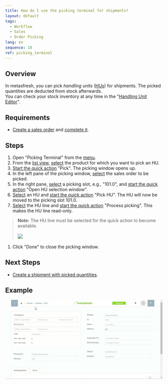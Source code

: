 ```yaml
---
title: How do I use the picking terminal for shipments?
layout: default
tags:
  - Workflow
  - Sales
  - Order Picking
lang: en
sequence: 10
ref: picking_terminal
---
```


## Overview
In metasfresh, you can pick *handling units* ([HUs](Handling_Unit_System)) for shipments. The picked quantities are deducted from stock afterwards.<br>
You can check your stock inventory at any time in the "[Handling Unit Editor](Menu)".

## Requirements
- [Create a sales order](SalesOrder_recording) and [complete it](DocumentProcessingComplete).

## Steps
1. Open "Picking Terminal" from the [menu](Menu).
1. From the [list view](ViewModes), [select](RecordSelection) the product for which you want to pick an HU.
1. [Start the quick action](StartAction) "Pick". The picking window opens up.
1. In the left pane of the picking window, [select](RecordSelection) the sales order to be picked.
1. In the right pane, [select](RecordSelection) a picking slot, e.g., "101.0", and [start the quick action](StartAction) "Open HU selection window".
1. [Select](RecordSelection) an HU and [start the quick action](StartAction) "Pick HU". The HU will now be moved to the picking slot 101.0.
1. [Select](RecordSelection) the HU line and [start the quick action](StartAction) "Process picking". This makes the HU line read-only.
 >**Note:** The HU line must be selected for the quick action to become available.<br><br>
 ![](../DE/assets/Kommissionierung_HU_auswählen.png)

1. Click "Done" to close the picking window.

## Next Steps
- [Create a shipment with picked quantities](Ship_salesorder_picked_qty).

## Example
![](../DE/assets/Auftrag_kommissionieren.gif)
